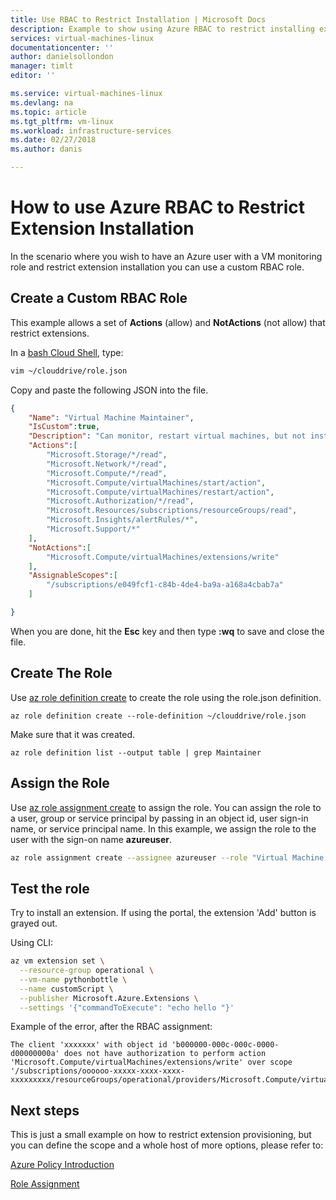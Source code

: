 ```yaml
---
title: Use RBAC to Restrict Installation | Microsoft Docs
description: Example to show using Azure RBAC to restrict installing extensions on Azure.
services: virtual-machines-linux 
documentationcenter: ''
author: danielsollondon 
manager: timlt 
editor: ''

ms.service: virtual-machines-linux
ms.devlang: na
ms.topic: article
ms.tgt_pltfrm: vm-linux
ms.workload: infrastructure-services
ms.date: 02/27/2018
ms.author: danis

---
```


# How to use Azure RBAC to Restrict Extension Installation
In the scenario where you wish to have an Azure user with a VM monitoring role and restrict extension installation you can use a custom RBAC role.

## Create a Custom RBAC Role

This example allows a set of **Actions** (allow) and **NotActions** (not allow) that restrict extensions.

In a [bash Cloud Shell](https://shell.azure.com/bash), type:

```bash 
vim ~/clouddrive/role.json
```

Copy and paste the following JSON into the file.

```json
{
    "Name": "Virtual Machine Maintainer",
    "IsCustom":true,
    "Description": "Can monitor, restart virtual machines, but not install extensions",
    "Actions":[
        "Microsoft.Storage/*/read",
        "Microsoft.Network/*/read",
        "Microsoft.Compute/*/read",
        "Microsoft.Compute/virtualMachines/start/action",
        "Microsoft.Compute/virtualMachines/restart/action",
        "Microsoft.Authorization/*/read",
        "Microsoft.Resources/subscriptions/resourceGroups/read",
        "Microsoft.Insights/alertRules/*",
        "Microsoft.Support/*"
    ],
    "NotActions":[
        "Microsoft.Compute/virtualMachines/extensions/write"
    ],
    "AssignableScopes":[
        "/subscriptions/e049fcf1-c84b-4de4-ba9a-a168a4cbab7a"
    ]

}
```

When you are done, hit the **Esc** key and then type **:wq** to save and close the file.

## Create The Role

Use [az role definition create](/cli/azure/role/definition#az_role_definition_create) to create the role using the role.json definition.

```azurecli-interactive
az role definition create --role-definition ~/clouddrive/role.json
```

Make sure that it was created.

```azurecli-interactive
az role definition list --output table | grep Maintainer
```

## Assign the Role

Use [az role assignment create](/cli/azure/role/assignment#az_role_definition_create) to assign the role. You can assign the role to a user, group or service principal by passing in an object id, user sign-in name, or service principal name. In this example, we assign the role to the user with the sign-on name **azureuser**. 

```bash
az role assignment create --assignee azureuser --role "Virtual Machine Maintainer"
```


## Test the role

Try to install an extension. If using the portal, the extension 'Add' button is grayed out.

Using CLI:
```bash
az vm extension set \
  --resource-group operational \
  --vm-name pythonbottle \
  --name customScript \
  --publisher Microsoft.Azure.Extensions \
  --settings '{"commandToExecute": "echo hello "}'
```

Example of the error, after the RBAC assignment:
```text
The client 'xxxxxxx' with object id 'b000000-000c-000c-0000-d00000000a' does not have authorization to perform action 'Microsoft.Compute/virtualMachines/extensions/write' over scope '/subscriptions/oooooo-xxxxx-xxxx-xxxx-xxxxxxxxx/resourceGroups/operational/providers/Microsoft.Compute/virtualMachines/pythonbottle/extensions/customScript'.

```
## Next steps
This is just a small example on how to restrict extension provisioning, but you can define the scope and a whole host of more options, please refer to:

[Azure Policy Introduction](/azure/azure-policy/azure-policy-introduction)

[Role Assignment](/cli/azure/role/assignment?view=azure-cli-latest#az_role_assignment_create)
